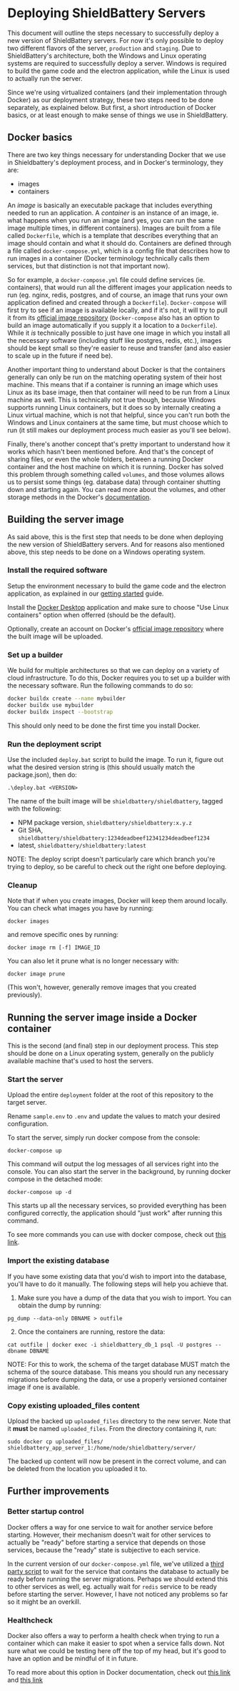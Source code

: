 # Deploying ShieldBattery Servers

This document will outline the steps necessary to successfully deploy a new version of ShieldBattery servers. For now it's only possible to deploy two different flavors of the server, `production` and `staging`. Due to ShieldBattery's architecture, both the Windows and Linux operating systems are required to successfully deploy a server. Windows is required to build the game code and the electron application, while the Linux is used to actually run the server.

Since we're using virtualized containers (and their implementation through Docker) as our deployment strategy, these two steps need to be done separately, as explained below. But first, a short introduction of Docker basics, or at least enough to make sense of things we use in ShieldBattery.

## Docker basics

There are two key things necessary for understanding Docker that we use in Shieldbattery's deployment process, and in Docker's terminology, they are:

- images
- containers

An _image_ is basically an executable package that includes everything needed to run an application. A _container_ is an instance of an image, ie. what happens when you run an image (and yes, you can run the same image multiple times, in different containers). Images are built from a file called `Dockerfile`, which is a template that describes everything that an image should contain and what it should do. Containers are defined through a file called `docker-compose.yml`, which is a config file that describes how to run images in a container (Docker terminology technically calls them services, but that distinction is not that important now).

So for example, a `docker-compose.yml` file could define services (ie. containers), that would run all the different images your application needs to run (eg. nginx, redis, postgres, and of course, an image that runs your own application defined and created through a `Dockerfile`). `Docker-compose` will first try to see if an image is available locally, and if it's not, it will try to pull it from its [official image repository](https://hub.docker.com/) (`Docker-compose` also has an option to build an image automatically if you supply it a location to a `Dockerfile`). While it _is_ technically possible to just have one image in which you install all the necessary software (including stuff like postgres, redis, etc.), images should be kept small so they're easier to reuse and transfer (and also easier to scale up in the future if need be).

Another important thing to understand about Docker is that the containers generally can only be run on the matching operating system of their host machine. This means that if a container is running an image which uses Linux as its base image, then that container will need to be run from a Linux machine as well. This is technically not true though, because Windows supports running Linux containers, but it does so by internally creating a Linux virtual machine, which is not that helpful, since you can't run both the Windows and Linux containers at the same time, but must choose which to run (it still makes our deployment process much easier as you'll see below).

Finally, there's another concept that's pretty important to understand how it works which hasn't been mentioned before. And that's the concept of sharing files, or even the whole folders, between a running Docker container and the host machine on which it is running. Docker has solved this problem through something called `volumes`, and those volumes allows us to persist some things (eg. database data) through container shutting down and starting again. You can read more about the volumes, and other storage methods in the Docker's [documentation](https://docs.docker.com/storage/).

## Building the server image

As said above, this is the first step that needs to be done when deploying the new version of ShieldBattery servers. And for reasons also mentioned above, this step needs to be done on a Windows operating system.

### Install the required software

Setup the environment necessary to build the game code and the electron application, as explained in our [getting started](./GETTING_STARTED.md) guide.

Install the [Docker Desktop](https://docs.docker.com/docker-for-windows/) application and make sure to choose "Use Linux containers" option when offerred (should be the default).

Optionally, create an account on Docker's [official image repository](https://hub.docker.com/) where the built image will be uploaded.

### Set up a builder

We build for multiple architectures so that we can deploy on a variety of cloud infrastructure. To
do this, Docker requires you to set up a builder with the necessary software. Run the following
commands to do so:

```sh
docker buildx create --name mybuilder
docker buildx use mybuilder
docker buildx inspect --bootstrap
```

This should only need to be done the first time you install Docker.

### Run the deployment script

Use the included `deploy.bat` script to build the image. To run it, figure out what the desired
version string is (this should usually match the package.json), then do:

```
.\deploy.bat <VERSION>
```

The name of the built image will be `shieldbattery/shieldbattery`, tagged with
the following:

- NPM package version, `shieldbattery/shieldbattery:x.y.z`
- Git SHA, `shieldbattery/shieldbattery:1234deadbeef12341234deadbeef1234`
- latest, `shieldbattery/shieldbattery:latest`

NOTE: The deploy script doesn't particularly care which branch you're trying to
deploy, so be careful to check out the right one before deploying.

### Cleanup

Note that if when you create images, Docker will keep them around locally. You can check what images
you have by running:

```
docker images
```

and remove specific ones by running:

```
docker image rm [-f] IMAGE_ID
```

You can also let it prune what is no longer necessary with:

```
docker image prune
```

(This won't, however, generally remove images that you created previously).

## Running the server image inside a Docker container

This is the second (and final) step in our deployment process. This step should be done on a Linux operating system, generally on the publicly available machine that's used to host the servers.

### Start the server

Upload the entire `deployment` folder at the root of this repository to the target server.

Rename `sample.env` to `.env` and update the values to match your desired configuration.

To start the server, simply run docker compose from the console:

```
docker-compose up
```

This command will output the log messages of all services right into the console. You can also start
the server in the background, by running docker compose in the detached mode:

```
docker-compose up -d
```

This starts up all the necessary services, so provided everything has been configured correctly, the
application should "just work" after running this command.

To see more commands you can use with docker compose, check out [this link](https://docs.docker.com/compose/reference/overview/).

### Import the existing database

If you have some existing data that you'd wish to import into the database, you'll have to do it manually. The following steps will help you achieve that.

1. Make sure you have a dump of the data that you wish to import. You can obtain the dump by running:

```
pg_dump --data-only DBNAME > outfile
```

2. Once the containers are running, restore the data:

```
cat outfile | docker exec -i shieldbattery_db_1 psql -U postgres --dbname DBNAME
```

NOTE: For this to work, the schema of the target database MUST match the schema of the source
database. This means you should run any necessary migrations before dumping the data, or use a
properly versioned container image if one is available.

### Copy existing uploaded_files content

Upload the backed up `uploaded_files` directory to the new server. Note that it **must** be named
`uploaded_files`. From the directory containing it, run:

```
sudo docker cp uploaded_files/ shieldbattery_app_server_1:/home/node/shieldbattery/server/
```

The backed up content will now be present in the correct volume, and can be deleted from the
location you uploaded it to.

## Further improvements

### Better startup control

Docker offers a way for one service to wait for another service before starting. However, their mechanism doesn't wait for other services to actually be "ready" before starting a service that depends on those services, because the "ready" state is subjective to each service.

In the current version of our `docker-compose.yml` file, we've utilized a [third party script](https://github.com/vishnubob/wait-for-it) to wait for the service that contains the database to actually be ready before running the server migrations. Perhaps we should extend this to other services as well, eg. actually wait for `redis` service to be ready before starting the server. However, I have not noticed any problems so far so it might be an overkill.

### Healthcheck

Docker also offers a way to perform a health check when trying to run a container which can make it easier to spot when a service falls down. Not sure what we could be testing here off the top of my head, but it's good to have an option and be mindful of it in future.

To read more about this option in Docker documentation, check out [this link](https://docs.docker.com/compose/compose-file/#healthcheck) and [this link](https://docs.docker.com/engine/reference/builder/#healthcheck)
